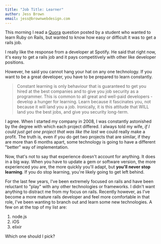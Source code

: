 ```yaml
---
title: "Job Title: Learner"
author: Jess Brown
email: jess@brownwebdesign.com
---
```


This morning I read a [Quora][1] question posted by a student who wanted
to learn Ruby on Rails, but wanted to know how easy or difficult it was
to get a rails job. 

I really like the response from a developer at Spotify. He said that
right now, it's easy to get a rails job and it pays competitively with
other like developer positions. 

However, he said you cannot hang your hat on any one technology. If you
want to be a great developer, you have to be prepared to learn
constantly.

> Constant learning is only behaviour that is guaranteed to get you
> hired at the best companies and to give you job security as a
> programmer. This is  common to all great and well-paid developers -
> develop a hunger for learning. Learn because it fascinates you, not
> because it will land you a job. Ironically, it is this attitude that
> WILL land you the best jobs, and give you security long-term.

I agree. When I started my company in 2008, I was constantly astonished
by the degree with which each project differed. I always told my wife,
*if I could just get one project that was like the last* we could really
make a profit. The truth is, even if you do get two projects that are
similar, if they are more than 6 months apart, some technology is going
to have a different "better" way of implementation. 

Now, that's not to say that experience doesn't account for anything. It
does in a big way. When you have to update a gem or software
version, the more experienced you are, the more quickly you'll adapt, but
**you'll never stop learning**. If you do stop learning, you're likely
going to get left behind. 

For the last few years, I've been extremely focused on rails and have
been reluctant to "play" with any other technologies or frameworks. I
didn't want anything to distract me from my focus on rails. Recently
however, as I've become a more mature rails developer and feel more
comfortable in that role, I've been wanting to branch out and learn some
new technologies. A few on at the top of my list are:

1. node.js
2. iOS
3. elixir

Which one should I pick?

[1]:http://www.quora.com/What-kind-of-jobs-can-i-get-with-Ruby-on-Rails

